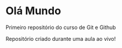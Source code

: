 # Olá Mundo
 Primeiro repositório do curso de Git e Github

 Repositório criado durante uma aula ao vivo!
